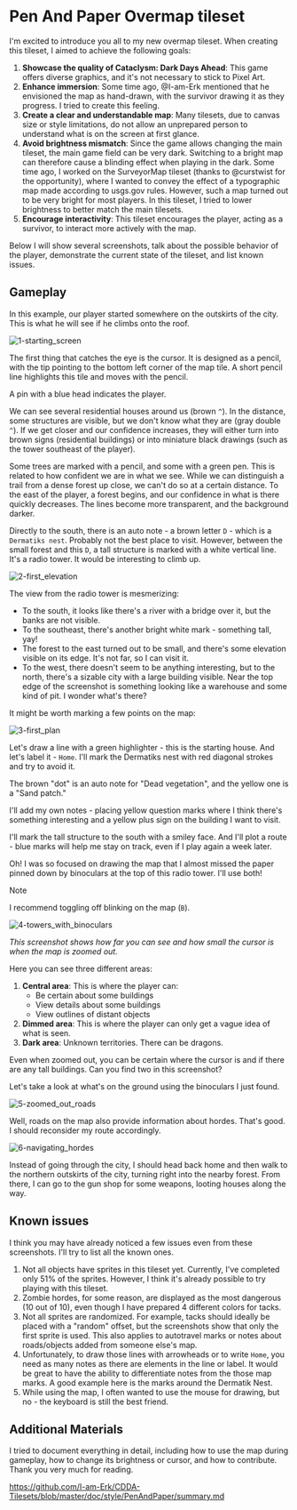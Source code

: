 # Pen And Paper Overmap tileset

I'm excited to introduce you all to my new overmap tileset. When creating this tileset, I aimed to achieve the following goals:

1. **Showcase the quality of Cataclysm: Dark Days Ahead**: This game offers diverse graphics, and it's not necessary to stick to Pixel Art.
2. **Enhance immersion**: Some time ago, @I-am-Erk mentioned that he envisioned the map as hand-drawn, with the survivor drawing it as they progress. I tried to create this feeling.
3. **Create a clear and understandable map**: Many tilesets, due to canvas size or style limitations, do not allow an unprepared person to understand what is on the screen at first glance.
4. **Avoid brightness mismatch**: Since the game allows changing the main tileset, the main game field can be very dark. Switching to a bright map can therefore cause a blinding effect when playing in the dark. Some time ago, I worked on the SurveyorMap tileset (thanks to @curstwist for the opportunity), where I wanted to convey the effect of a typographic map made according to usgs.gov rules. However, such a map turned out to be very bright for most players. In this tileset, I tried to lower brightness to better match the main tilesets.
5. **Encourage interactivity**: This tileset encourages the player, acting as a survivor, to interact more actively with the map.

Below I will show several screenshots, talk about the possible behavior of the player, demonstrate the current state of the tileset, and list known issues.

## Gameplay

In this example, our player started somewhere on the outskirts of the city. This is what he will see if he climbs onto the roof.

![1-starting_screen](./screenshots/1-starting_screen.png)

The first thing that catches the eye is the cursor. It is designed as a pencil, with the tip pointing to the bottom left corner of the map tile. A short pencil line highlights this tile and moves with the pencil.

A pin with a blue head indicates the player.

We can see several residential houses around us (brown `^`). In the distance, some structures are visible, but we don't know what they are (gray double `^`). If we get closer and our confidence increases, they will either turn into brown signs (residential buildings) or into miniature black drawings (such as the tower southeast of the player).

Some trees are marked with a pencil, and some with a green pen. This is related to how confident we are in what we see. While we can distinguish a trail from a dense forest up close, we can't do so at a certain distance. To the east of the player, a forest begins, and our confidence in what is there quickly decreases. The lines become more transparent, and the background darker.

Directly to the south, there is an auto note - a brown letter `D` - which is a `Dermatiks nest`. Probably not the best place to visit. However, between the small forest and this `D`, a tall structure is marked with a white vertical line. It's a radio tower. It would be interesting to climb up.

![2-first_elevation](./screenshots/2-first_elevation.png)

The view from the radio tower is mesmerizing:

- To the south, it looks like there's a river with a bridge over it, but the banks are not visible.
- To the southeast, there's another bright white mark - something tall, yay!
- The forest to the east turned out to be small, and there's some elevation visible on its edge. It's not far, so I can visit it.
- To the west, there doesn't seem to be anything interesting, but to the north, there's a sizable city with a large building visible. Near the top edge of the screenshot is something looking like a warehouse and some kind of pit. I wonder what's there?

It might be worth marking a few points on the map:

![3-first_plan](./screenshots/3-first_plan.png)

Let's draw a line with a green highlighter - this is the starting house. And let's label it - `Home`.
I'll mark the Dermatiks nest with red diagonal strokes and try to avoid it.

The brown "dot" is an auto note for "Dead vegetation", and the yellow one is a "Sand patch."

I'll add my own notes - placing yellow question marks where I think there's something interesting and a yellow plus sign on the building I want to visit.

I'll mark the tall structure to the south with a smiley face. And I'll plot a route - blue marks will help me stay on track, even if I play again a week later.

Oh! I was so focused on drawing the map that I almost missed the paper pinned down by binoculars at the top of this radio tower. I'll use both!

> [!NOTE]
> I recommend toggling off blinking on the map (`B`).

![4-towers_with_binoculars](./screenshots/4-towers_with_binoculars.png)

*This screenshot shows how far you can see and how small the cursor is when the map is zoomed out.*

Here you can see three different areas:

1. **Central area**: This is where the player can:
   - Be certain about some buildings
   - View details about some buildings
   - View outlines of distant objects
2. **Dimmed area**: This is where the player can only get a vague idea of what is seen.
3. **Dark area**: Unknown territories. There can be dragons.

Even when zoomed out, you can be certain where the cursor is and if there are any tall buildings. Can you find two in this screenshot?

Let's take a look at what's on the ground using the binoculars I just found.

![5-zoomed_out_roads](./screenshots/5-zoomed_out_roads.png)

Well, roads on the map also provide information about hordes. That's good. I should reconsider my route accordingly.

![6-navigating_hordes](./screenshots/6-navigating_hordes.png)

Instead of going through the city, I should head back home and then walk to the northern outskirts of the city, turning right into the nearby forest. From there, I can go to the gun shop for some weapons, looting houses along the way.

## Known issues

I think you may have already noticed a few issues even from these screenshots. I'll try to list all the known ones.

1. Not all objects have sprites in this tileset yet. Currently, I've completed only 51% of the sprites. However, I think it's already possible to try playing with this tileset.
2. Zombie hordes, for some reason, are displayed as the most dangerous (10 out of 10), even though I have prepared 4 different colors for tacks.
3. Not all sprites are randomized. For example, tacks should ideally be placed with a "random" offset, but the screenshots show that only the first sprite is used. This also applies to autotravel marks or notes about roads/objects added from someone else's map.
4. Unfortunately, to draw those lines with arrowheads or to write `Home`, you need as many notes as there are elements in the line or label. It would be great to have the ability to differentiate notes from the those map marks. A good example here is the marks around the Dermatik Nest.
5. While using the map, I often wanted to use the mouse for drawing, but no - the keyboard is still the best friend.

## Additional Materials

I tried to document everything in detail, including how to use the map during gameplay, how to change its brightness or cursor, and how to contribute. Thank you very much for reading.

https://github.com/I-am-Erk/CDDA-Tilesets/blob/master/doc/style/PenAndPaper/summary.md
